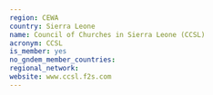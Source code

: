 ```yaml
---
region: CEWA
country: Sierra Leone
name: Council of Churches in Sierra Leone (CCSL)
acronym: CCSL
is_member: yes
no_gndem_member_countries: 
regional_network: 
website: www.ccsl.f2s.com
---
```

